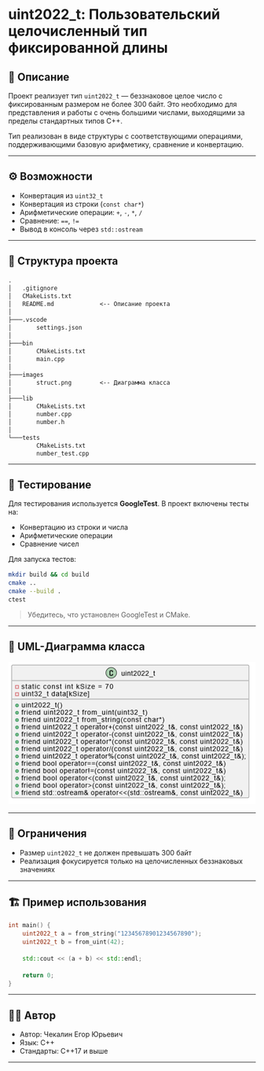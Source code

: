 # uint2022_t: Пользовательский целочисленный тип фиксированной длины

## 📘 Описание

Проект реализует тип `uint2022_t` — беззнаковое целое число с фиксированным размером не более 300 байт. Это необходимо для представления и работы с очень большими числами, выходящими за пределы стандартных типов C++.

Тип реализован в виде структуры с соответствующими операциями, поддерживающими базовую арифметику, сравнение и конвертацию.

---

## ⚙️ Возможности

- Конвертация из `uint32_t`
- Конвертация из строки (`const char*`)
- Арифметические операции: `+`, `-`, `*`, `/`
- Сравнение: `==`, `!=`
- Вывод в консоль через `std::ostream`

---

## 📂 Структура проекта

```
.
│   .gitignore
│   CMakeLists.txt
│   README.md             <-- Описание проекта
│
├───.vscode
│       settings.json
│
├───bin
│       CMakeLists.txt
│       main.cpp
│
├───images
│       struct.png        <-- Диаграмма класса
│
├───lib
│       CMakeLists.txt
│       number.cpp
│       number.h
│
└───tests
        CMakeLists.txt
        number_test.cpp
```

---

## 🧪 Тестирование

Для тестирования используется **GoogleTest**. В проект включены тесты на:

- Конвертацию из строки и числа
- Арифметические операции
- Сравнение чисел

Для запуска тестов:

```bash
mkdir build && cd build
cmake ..
cmake --build .
ctest
```

> Убедитесь, что установлен GoogleTest и CMake.

---

## 🧩 UML-Диаграмма класса

![UML-Диаграмма класса](images/struct.png)

---

## 📌 Ограничения

- Размер `uint2022_t` не должен превышать 300 байт
- Реализация фокусируется только на целочисленных беззнаковых значениях

---

## 🏗️ Пример использования

```cpp
int main() {
    uint2022_t a = from_string("12345678901234567890");
    uint2022_t b = from_uint(42);

    std::cout << (a + b) << std::endl;

    return 0;
}
```

---

## 🧑‍💻 Автор

- Автор: Чекалин Егор Юрьевич
- Язык: C++
- Стандарты: C++17 и выше

---
